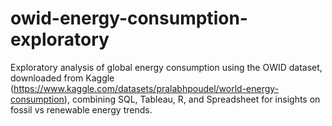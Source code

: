 # owid-energy-consumption-exploratory
Exploratory analysis of global energy consumption using the OWID dataset, downloaded from Kaggle (https://www.kaggle.com/datasets/pralabhpoudel/world-energy-consumption), combining SQL, Tableau, R, and Spreadsheet for insights on fossil vs renewable energy trends.
